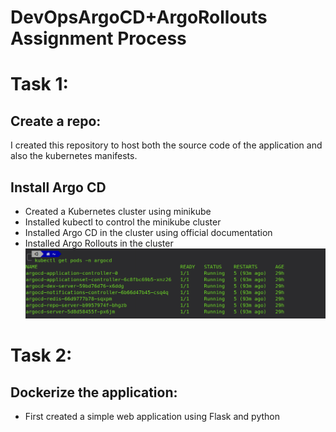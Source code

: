 # DevOpsArgoCD+ArgoRollouts Assignment Process
# Task 1:
## Create a repo:
I created this repository to host both the source code of the application and also the kubernetes manifests.
## Install Argo CD
- Created a Kubernetes cluster using minikube
- Installed kubectl to control the minikube cluster
- Installed Argo CD in the cluster using official documentation
- Installed Argo Rollouts in the cluster 
![alt text](https://github.com/TejaJanakiRam/DevOpsArgoCD/blob/main/resources/argocd.png)
# Task 2:
## Dockerize the application:
- First created a simple web application using Flask and python
